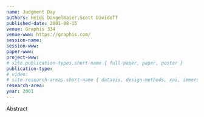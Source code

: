 ```yaml
---
name: Judgment Day
authors: Heidi Dangelmaier,Scott Davidoff
published-date: 2001-08-15
venue: Graphis 334
venue-www: https://graphis.com/
session-name: 
session-www: 
paper-www: 
project-www: 
# site.publication-types.short-name { full-paper, paper, poster }
publication-type: 
# video: 
# site.research-areas.short-name { datavis, design-methods, xai, immersion, ops }
research-area: 
year: 2001
---
```

Abstract